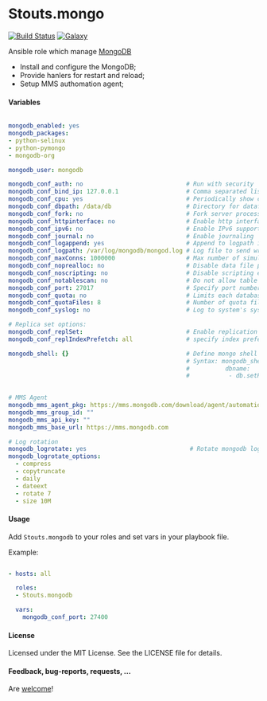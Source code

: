 Stouts.mongo
============

[![Build Status](http://img.shields.io/travis/Stouts/Stouts.mongodb.svg?style=flat-square)](https://travis-ci.org/Stouts/Stouts.mongodb)
[![Galaxy](http://img.shields.io/badge/galaxy-Stouts.mongodb-blue.svg?style=flat-square)](https://galaxy.ansible.com/list#/roles/982)

Ansible role which manage [MongoDB](http://www.mongodb.org/)

* Install and configure the MongoDB;
* Provide hanlers for restart and reload;
* Setup MMS authomation agent;

#### Variables

```yaml

mongodb_enabled: yes
mongodb_packages:
- python-selinux
- python-pymongo
- mongodb-org

mongodb_user: mongodb

mongodb_conf_auth: no                             # Run with security
mongodb_conf_bind_ip: 127.0.0.1                   # Comma separated list of ip addresses to listen on
mongodb_conf_cpu: yes                             # Periodically show cpu and iowait utilization
mongodb_conf_dbpath: /data/db                     # Directory for datafiles
mongodb_conf_fork: no                             # Fork server process
mongodb_conf_httpinterface: no                    # Enable http interface
mongodb_conf_ipv6: no                             # Enable IPv6 support (disabled by default)
mongodb_conf_journal: no                          # Enable journaling
mongodb_conf_logappend: yes                       # Append to logpath instead of over-writing
mongodb_conf_logpath: /var/log/mongodb/mongod.log # Log file to send write to instead of stdout
mongodb_conf_maxConns: 1000000                    # Max number of simultaneous connections
mongodb_conf_noprealloc: no                       # Disable data file preallocation
mongodb_conf_noscripting: no                      # Disable scripting engine
mongodb_conf_notablescan: no                      # Do not allow table scans
mongodb_conf_port: 27017                          # Specify port number
mongodb_conf_quota: no                            # Limits each database to a certain number of files
mongodb_conf_quotaFiles: 8                        # Number of quota files
mongodb_conf_syslog: no                           # Log to system's syslog facility instead of file

# Replica set options:
mongodb_conf_replSet:                             # Enable replication <setname>[/<optionalseedhostlist>]
mongodb_conf_replIndexPrefetch: all               # specify index prefetching behavior (if secondary) [none|_id_only|all]

mongodb_shell: {}                                 # Define mongo shell commands to run
                                                  # Syntax: mongodb_shell:
                                                  #          dbname:
                                                  #           - db.setProfilingLevel(1, 50)
                                                  

# MMS Agent
mongodb_mms_agent_pkg: https://mms.mongodb.com/download/agent/automation/mongodb-mms-automation-agent-manager_1.4.2.783-1_amd64.deb
mongodb_mms_group_id: ""
mongodb_mms_api_key: ""
mongodb_mms_base_url: https://mms.mongodb.com

# Log rotation
mongodb_logrotate: yes                             # Rotate mongodb logs.
mongodb_logrotate_options:
  - compress
  - copytruncate
  - daily
  - dateext
  - rotate 7
  - size 10M
```

#### Usage

Add `Stouts.mongodb` to your roles and set vars in your playbook file.

Example:

```yaml

- hosts: all

  roles:
  - Stouts.mongodb

  vars:
    mongodb_conf_port: 27400
```

#### License

Licensed under the MIT License. See the LICENSE file for details.

#### Feedback, bug-reports, requests, ...

Are [welcome](https://github.com/Stouts/Stouts.mongodb/issues)!
